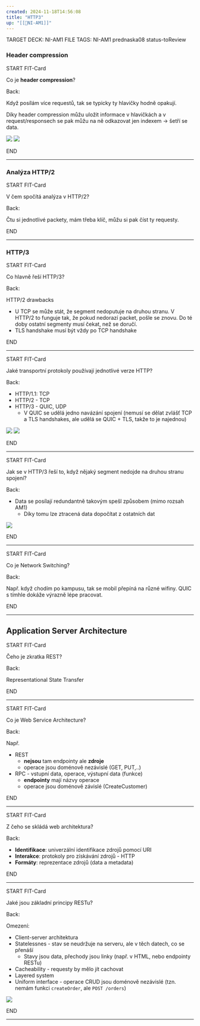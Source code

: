 ```yaml
---
created: 2024-11-18T14:56:08
title: "HTTP3"
up: "[[📖NI-AM1]]"
---
```


TARGET DECK: NI-AM1
FILE TAGS: NI-AM1 prednaska08 status-toReview

### Header compression

START
FIT-Card

Co je **header compression**?

Back:

Když posílám více requestů, tak se typicky ty hlavičky hodně opakují.

Díky header compression můžu uložit informace v hlavičkách a v request/responsech se pak můžu na ně odkazovat jen indexem -> šetří se data.

<!-- DetailInfoStart -->
![](../../Assets/Pasted%20image%2020241120144058.png)
![](../../Assets/Pasted%20image%2020241120144110.png)

<!-- DetailInfoEnd -->

END

---

### Analýza HTTP/2


START
FIT-Card

V čem spočítá analýza v HTTP/2?

Back:

Čtu si jednotlivé packety, mám třeba klíč, můžu si pak číst ty requesty.

END

---

### HTTP/3


START
FIT-Card

Co hlavně řeší HTTP/3?

Back:

HTTP/2 drawbacks
- U TCP se může stát, že segment nedoputuje na druhou stranu. V HTTP/2 to funguje tak, že pokud nedorazí packet, pošle se znovu. Do té doby ostatní segmenty musí čekat, než se doručí.
- TLS handshake musí být vždy po TCP handshake

END

---


START
FIT-Card

Jaké transportní protokoly používají jednotlivé verze HTTP?

Back:

- HTTP/1.1: TCP
- HTTP/2 - TCP
- HTTP/3 - QUIC, UDP
	- V QUIC se udělá jedno navázání spojení (nemusí se dělat zvlášť TCP a TLS handshakes, ale udělá se QUIC + TLS, takže to je najednou)

<!-- ImageStart -->
![](../../Assets/Pasted%20image%2020241120144907.png)
![](../../Assets/Pasted%20image%2020241120144916.png)
<!-- ImageEnd -->


END

---


START
FIT-Card

Jak se v HTTP/3 řeší to, když nějaký segment nedojde na druhou stranu spojení? 

Back:

- Data se posílají redundantně takovým spešl způsobem (mimo rozsah AM1)
	- Díky tomu lze ztracená data dopočítat z ostatních dat

<!-- DetailInfoStart -->
![](../../Assets/Pasted%20image%2020241120145145.png)
<!-- DetailInfoEnd -->


END

---


START
FIT-Card

Co je Network Switching?

Back:

Např. když chodím po kampusu, tak se mobil přepíná na různé wifiny. QUIC s tímhle dokáže výrazně lépe pracovat.

END

---

## Application Server Architecture


START
FIT-Card

Čeho je zkratka REST?

Back:

Representational State Transfer

END

---


START
FIT-Card

Co je Web Service Architecture?

Back:

Např.
- REST
	- **nejsou** tam endpointy ale **zdroje**
	- operace jsou doménově nezávislé (GET, PUT,..)
- RPC - vstupní data, operace, výstupní data (funkce)
	- **endpointy** mají názvy operace
	- operace jsou doménově závislé (CreateCustomer)

END

---


START
FIT-Card

Z čeho se skládá web architektura?

Back:

- **Identifikace**: univerzální identifikace zdrojů pomocí URI
- **Interakce**: protokoly pro získávání zdrojů - HTTP
- **Formáty**: reprezentace zdrojů (data a metadata)

END

---



START
FIT-Card

Jaké jsou základní principy RESTu?

Back:

Omezení:
- Client-server architektura
- Statelessnes - stav se neudržuje na serveru, ale v těch datech, co se přenáší
	- Stavy jsou data, přechody jsou linky (např. v HTML, nebo endpointy RESTu)
- Cacheability - requesty by mělo jít cachovat
- Layered system
- Uniform interface - operace CRUD jsou doménově nezávislé (tzn. nemám funkci `createOrder`, ale `POST /orders`)

<!-- DetailInfoStart -->
![](../../Assets/Pasted%20image%2020241120151248.png)
<!-- DetailInfoEnd -->



END

---
